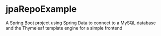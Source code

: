 # jpaRepoExample
A Spring Boot project using Spring Data to connect to a MySQL database and the Thymeleaf template engine for a simple frontend
